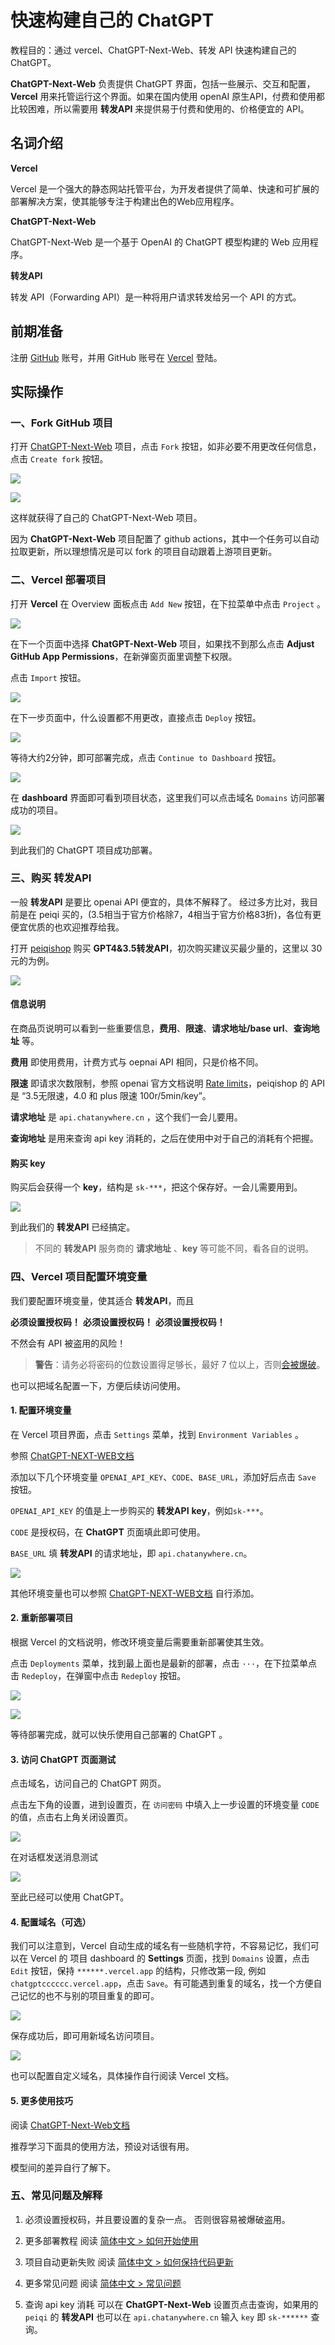 # 快速构建自己的 ChatGPT

教程目的：通过 vercel、ChatGPT-Next-Web、转发 API 快速构建自己的ChatGPT。

**ChatGPT-Next-Web** 负责提供 ChatGPT 界面，包括一些展示、交互和配置，**Vercel** 用来托管运行这个界面。如果在国内使用 openAI 原生API，付费和使用都比较困难，所以需要用 **转发API** 来提供易于付费和使用的、价格便宜的 API。

## 名词介绍 

**Vercel**

Vercel 是一个强大的静态网站托管平台，为开发者提供了简单、快速和可扩展的部署解决方案，使其能够专注于构建出色的Web应用程序。

**ChatGPT-Next-Web**

ChatGPT-Next-Web 是一个基于 OpenAI 的 ChatGPT 模型构建的 Web 应用程序。

**转发API**

转发 API（Forwarding API）是一种将用户请求转发给另一个 API 的方式。

## 前期准备

注册 [GitHub](https://github.com/) 账号，并用 GitHub 账号在 [Vercel](https://vercel.com/) 登陆。

## 实际操作

### 一、Fork GitHub 项目

打开 [ChatGPT-Next-Web](https://github.com/Yidadaa/ChatGPT-Next-Web) 项目，点击 `Fork` 按钮，如非必要不用更改任何信息，点击 `Create fork` 按钮。

![](attachments/chatgpt-next-web_fork_button.png)

![](attachments/chatgpt-next-web_fork_page.png)

这样就获得了自己的 ChatGPT-Next-Web 项目。

因为 **ChatGPT-Next-Web** 项目配置了 github actions，其中一个任务可以自动拉取更新，所以理想情况是可以 fork 的项目自动跟着上游项目更新。

### 二、Vercel 部署项目

打开 **Vercel** 在 Overview 面板点击 `Add New` 按钮，在下拉菜单中点击 `Project` 。

![](attachments//vercel-add-new-project.png)

在下一个页面中选择 **ChatGPT-Next-Web** 项目，如果找不到那么点击 **Adjust GitHub App Permissions**，在新弹窗页面里调整下权限。

点击 `Import` 按钮。

![](attachments/vercel-import-git-respository.png)

在下一步页面中，什么设置都不用更改，直接点击 `Deploy` 按钮。

![](attachments/vercel-configure-project-and-deploy.png)

等待大约2分钟，即可部署完成，点击 `Continue to Dashboard` 按钮。

![](attachments/vercel-deploy-continue-to-dashboard.png)

在 **dashboard** 界面即可看到项目状态，这里我们可以点击域名 `Domains` 访问部署成功的项目。

![](attachments/vercel-deploy-project-dashboard.png)

到此我们的 ChatGPT 项目成功部署。

### 三、购买 转发API

一般 **转发API** 是要比 openai API 便宜的，具体不解释了。
经过多方比对，我目前是在 peiqi 买的，(3.5相当于官方价格除7，4相当于官方价格83折)，各位有更便宜优质的也欢迎推荐给我。

打开 [peiqishop](https://peiqishop.me/) 购买 **GPT4&3.5转发API**，初次购买建议买最少量的，这里以 30 元的为例。

![](attachments/gpt-forward-api-peiqi-30.png)

#### 信息说明

在商品页说明可以看到一些重要信息，**费用**、**限速**、**请求地址/base url**、**查询地址** 等。



**费用** 即使用费用，计费方式与 oepnai API 相同，只是价格不同。

**限速** 即请求次数限制，参照 openai 官方文档说明 [Rate limits](https://platform.openai.com/docs/guides/rate-limits/rate-limits)，peiqishop 的 API 是 “3.5无限速，4.0 和 plus 限速 100r/5min/key”。

**请求地址** 是 `api.chatanywhere.cn` ，这个我们一会儿要用。

**查询地址** 是用来查询 api key 消耗的，之后在使用中对于自己的消耗有个把握。

#### 购买 key

购买后会获得一个 **key**，结构是 `sk-***`，把这个保存好。一会儿需要用到。

![](attachments/gpt-forward-api-peiqi-30-key.png)

到此我们的 **转发API** 已经搞定。

> 不同的 **转发API** 服务商的 **请求地址** 、**key** 等可能不同，看各自的说明。

### 四、Vercel 项目配置环境变量

我们要配置环境变量，使其适合 **转发API**，而且

**必须设置授权码！**
**必须设置授权码！**
**必须设置授权码！**

不然会有 API 被盗用的风险！

> **警告**：请务必将密码的位数设置得足够长，最好 7 位以上，否则[会被爆破](https://github.com/Yidadaa/ChatGPT-Next-Web/issues/518)。

也可以把域名配置一下，方便后续访问使用。

#### 1. 配置环境变量

在 Vercel 项目界面，点击 `Settings` 菜单，找到 `Environment Variables` 。

参照 [ChatGPT-NEXT-WEB文档](https://github.com/Yidadaa/ChatGPT-Next-Web/blob/main/README_CN.md#%E7%8E%AF%E5%A2%83%E5%8F%98%E9%87%8F)

添加以下几个环境变量 `OPENAI_API_KEY`、`CODE`、`BASE_URL`，添加好后点击 `Save` 按钮。

`OPENAI_API_KEY`  的值是上一步购买的 **转发API** **key**，例如`sk-***`。

`CODE` 是授权码，在 **ChatGPT** 页面填此即可使用。

`BASE_URL` 填 **转发API** 的请求地址，即 `api.chatanywhere.cn`。

![](attachments/vercel-project-environment-variables-configuration.png)

其他环境变量也可以参照 [ChatGPT-NEXT-WEB文档](https://github.com/Yidadaa/ChatGPT-Next-Web/blob/main/README_CN.md#%E7%8E%AF%E5%A2%83%E5%8F%98%E9%87%8F) 自行添加。

#### 2. 重新部署项目
   
根据 Vercel 的文档说明，修改环境变量后需要重新部署使其生效。

点击 `Deployments` 菜单，找到最上面也是最新的部署，点击 `···`，在下拉菜单点击 `Redeploy`，在弹窗中点击 `Redeploy` 按钮。

![](attachments/vercel-porject-deployments-page.png)

![](attachments/vercel-porject-deployments-redeploy-button.png)

等待部署完成，就可以快乐使用自己部署的 ChatGPT 。

#### 3. 访问 ChatGPT 页面测试

点击域名，访问自己的 ChatGPT 网页。

点击左下角的设置，进到设置页，在 `访问密码` 中填入上一步设置的环境变量 `CODE` 的值，点击右上角关闭设置页。

![](attachments/chatgpt-next-web-settings.png)

在对话框发送消息测试

![](attachments/chatgpt-next-web-chat-test.png)

至此已经可以使用 ChatGPT。

#### 4. 配置域名（可选）

我们可以注意到，Vercel 自动生成的域名有一些随机字符，不容易记忆，我们可以在 Vercel 的 项目 dashboard 的 **Settings** 页面，找到 `Domains` 设置，点击 `Edit` 按钮，保持 `******.vercel.app` 的结构，只修改第一段, 例如 `chatgptcccccc.vercel.app`，点击 `Save`。有可能遇到重复的域名，找一个方便自己记忆的也不与别的项目重复的即可。

![](attachments/vercel-project-settings-domains-page-edit-button.png)

保存成功后，即可用新域名访问项目。

![](attachments/vercel-project-settings-domains-page-edit-success.png)

也可以配置自定义域名，具体操作自行阅读 Vercel 文档。

#### 5. 更多使用技巧

阅读 [ChatGPT-Next-Web文档](https://github.com/Yidadaa/ChatGPT-Next-Web/blob/main/README_CN.md#%E4%BF%9D%E6%8C%81%E6%9B%B4%E6%96%B0)

推荐学习下面具的使用方法，预设对话很有用。

模型间的差异自行了解下。

### 五、常见问题及解释

1. 必须设置授权码，并且要设置的复杂一点。
   否则很容易被爆破盗用。
2. 更多部署教程
   阅读 [简体中文 > 如何开始使用](https://github.com/Yidadaa/ChatGPT-Next-Web/blob/main/README_CN.md#%E5%BC%80%E5%A7%8B%E4%BD%BF%E7%94%A8)

3. 项目自动更新失败
   阅读 [简体中文 > 如何保持代码更新](https://github.com/Yidadaa/ChatGPT-Next-Web/blob/main/README_CN.md#%E4%BF%9D%E6%8C%81%E6%9B%B4%E6%96%B0)
4. 更多常见问题
阅读 [简体中文 > 常见问题](https://github.com/Yidadaa/ChatGPT-Next-Web/blob/main/docs/faq-cn.md)

5. 查询 api key 消耗
   可以在 **ChatGPT-Next-Web** 设置页点击查询，如果用的 `peiqi` 的 **转发API** 也可以在 `api.chatanywhere.cn` 输入 `key` 即 `sk-******` 查询。